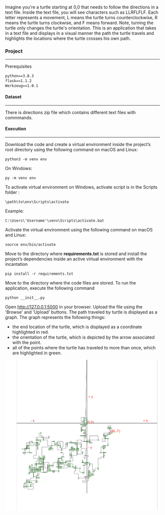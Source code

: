 Imagine you're a turtle starting at 0,0 that needs to follow the directions in a text file. Inside the text file, you will see characters such as LLRFLFLF. Each letter represents a movement, L means the turtle turns counterclockwise, R means the turtle turns clockwise, and F means forward. Note, turning the turtle only changes the turtle's orientation. This is an application that takes in a text file and displays in a visual manner the path the turtle travels and highlights the locations where the turtle crosses his own path.  

### Project
_______________________________________________________________________________________________
Prerequisites
```
python==3.8.3
flask==1.1.2
Werkzeug==1.0.1
```

#### Dataset
____________________________________________________________________________________________________
There is directions zip file which contains different text files with commmands. 

#### Execution
____________________________________________________________________________________________________
Download the code and create a virtual environment inside the project’s root directory using the following command on macOS and Linux:
```
python3 -m venv env
```
On Windows:
```
py -m venv env
```
To activate virtual environment on Windows, activate script is in the Scripts folder :
```
\path\to\env\Scripts\activate
```
Example:
```
C:\Users\'Username'\venv\Scripts\activate.bat
```
Activate the virtual environment using the following command
on macOS and Linux:
```
source env/bin/activate
```
Move to the directory where __requirements.txt__ is stored and install the project’s dependencies inside an active virtual environment with the incantation 
```
pip install -r requirements.txt
```
Move to the directory where the code files are stored. To run the application, execute the following command 
```
python __init__.py
```
Open http://127.0.0.1:5000 in your browser. Upload the file using the 'Browse' and 'Upload' buttons. The path traveled by turtle is displayed as a graph.
The graph represents the following things:
* the end location of the turtle, which is displayed as a coordinate highlighted in red.
* the orientation of the turtle, which is depicted by the arrow associated with the point. 
* all of the points where the turtle has traveled to more than once, which are highlighted in green.

![path traveled based on instructions](https://github.com/pkaplish20/AltaML_Coding_Exercise/blob/master/Assets/Path.png)
